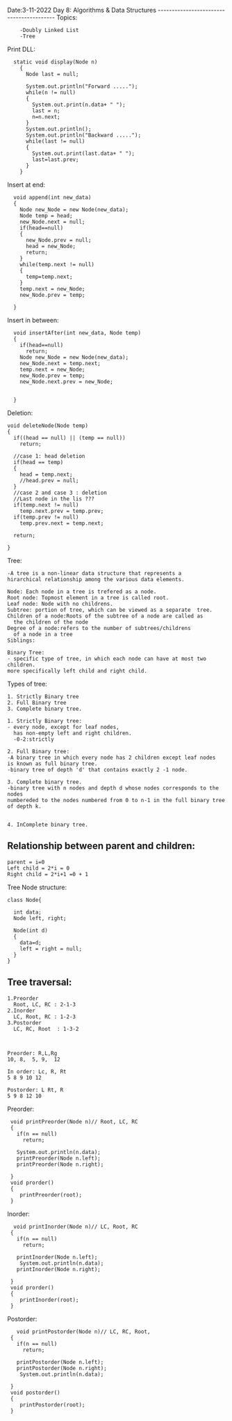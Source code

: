 Date:3-11-2022
Day 8: Algorithms & Data Structures 
      -----------------------------------------
      Topics:

        -Doubly Linked List
        -Tree
	
Print DLL:

      static void display(Node n)
        {
          Node last = null;

          System.out.println("Forward .....");
          while(n != null)
          {	
            System.out.print(n.data+ " ");
            last = n;
            n=n.next;
          }
          System.out.println();
          System.out.println("Backward .....");
          while(last != null)
          {	
            System.out.print(last.data+ " ");
            last=last.prev;
          }
        }
	
Insert at end:

      void append(int new_data)
      {
        Node new_Node = new Node(new_data);
        Node temp = head;
        new_Node.next = null;
        if(head==null)
        {
          new_Node.prev = null;
          head = new_Node;
          return;	
        }
        while(temp.next != null)
        {
          temp=temp.next;
        }
        temp.next = new_Node;
        new_Node.prev = temp;

      }

Insert in between:

      void insertAfter(int new_data, Node temp)
      {
        if(head==null)
          return;
        Node new_Node = new Node(new_data);
        new_Node.next = temp.next;
        temp.next = new_Node;
        new_Node.prev = temp;
        new_Node.next.prev = new_Node;


      }

Deletion:

    void deleteNode(Node temp)
    {
      if((head == null) || (temp == null))
        return;

      //case 1: head deletion
      if(head == temp)
      {
        head = temp.next;
        //head.prev = null;
      }
      //case 2 and case 3 : deletion
      //Last node in the lis ???
      if(temp.next != null)
        temp.next.prev = temp.prev;
      if(temp.prev != null)
        temp.prev.next = temp.next;

      return;

    }

Tree:

    -A tree is a non-linear data structure that represents a 
    hirarchical relationship among the various data elements.

    Node: Each node in a tree is trefered as a node.
    Root node: Topmost element in a tree is called root.
    Leaf node: Node with no childrens.
    Subtree: portion of tree, which can be viewed as a separate  tree.
    Children of a node:Roots of the subtree of a node are called as 
      the children of the node
    Degree of a node:refers to the number of subtrees/childrens 
      of a node in a tree
    Siblings:

    Binary Tree:
    - specific type of tree, in which each node can have at most two children.
    more specifically left child and right child.

Types of tree:

    1. Strictly Binary tree
    2. Full Binary tree
    3. Complete binary tree.

    1. Strictly Binary tree:
    - every node, except for leaf nodes, 
      has non-empty left and right children.
      -0-2:strictly

    2. Full Binary tree:
    -A binary tree in which every node has 2 children except leaf nodes 
    is known as full binary tree.
    -binary tree of depth 'd' that contains exactly 2 -1 node.

    3. Complete binary tree.
    -binary tree with n nodes and depth d whose nodes corresponds to the nodes 
    numbereded to the nodes numbered from 0 to n-1 in the full binary tree of depth k.


    4. InComplete binary tree.


Relationship between parent and children:
-----------------------------------------

    parent = i=0
    Left child = 2*i = 0
    Right child = 2*i+1 =0 + 1

Tree Node structure:


    class Node{

      int data;
      Node left, right;

      Node(int d)
      {
        data=d;
        left = right = null;
      }
    }

Tree traversal:
---------------

    1.Preorder
      Root, LC, RC : 2-1-3
    2.Inorder
      LC, Root, RC : 1-2-3
    3.Postorder
      LC, RC, Root  : 1-3-2



    Preorder: R,L,Rg
    10, 8,	5, 9,  12

    In order: Lc, R, Rt
    5 8 9 10 12

    Postorder: L Rt, R
    5 9 8 12 10

 Preorder:
 
     void printPreorder(Node n)// Root, LC, RC
     {
       if(n == null)
         return;

       System.out.println(n.data);
       printPreorder(Node n.left);
       printPreorder(Node n.right);

     }
     void prorder()
     {
        printPreorder(root);
     }

Inorder:

      void printInorder(Node n)// LC, Root, RC
     {
       if(n == null)
         return;

       printInorder(Node n.left);
        System.out.println(n.data);
       printInorder(Node n.right);

     }
     void prorder()
     {
        printInorder(root);
     }
 
 Postorder:
 
       void printPostorder(Node n)// LC, RC, Root,
     {
       if(n == null)
         return;

       printPostorder(Node n.left);
       printPostorder(Node n.right);
        System.out.println(n.data);

     }
     void postorder()
     {
        printPostorder(root);
     }
